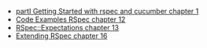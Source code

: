 * [partI Getting Started with rspec and cucumber chapter 1](part1.md)
* [Code Examples RSpec chapter 12](part3.md)
* [RSpec::Expectations chapter 13](part4.md)
* [Extending RSpec chapter 16](part5.md)